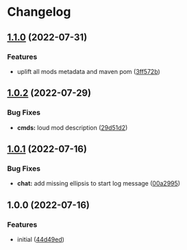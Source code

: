 # Changelog

## [1.1.0](https://github.com/axieum/minecord-rp-test/compare/v1.0.2...v1.1.0) (2022-07-31)


### Features

* uplift all mods metadata and maven pom ([3ff572b](https://github.com/axieum/minecord-rp-test/commit/3ff572ba25786ab10a3146979144e73d5eceede1))

## [1.0.2](https://github.com/axieum/minecord-rp-test/compare/v1.0.1...v1.0.2) (2022-07-29)


### Bug Fixes

* **cmds:** loud mod description ([29d51d2](https://github.com/axieum/minecord-rp-test/commit/29d51d291e299f25922e93f618b4e62efbdf67b2))

## [1.0.1](https://github.com/axieum/minecord-rp-test/compare/v1.0.0...v1.0.1) (2022-07-16)


### Bug Fixes

* **chat:** add missing ellipsis to start log message ([00a2995](https://github.com/axieum/minecord-rp-test/commit/00a299552dcee16479b987043beadbf846097126))

## 1.0.0 (2022-07-16)


### Features

* initial ([44d49ed](https://github.com/axieum/minecord-rp-test/commit/44d49ed31507b2bfa5ccd8ffab5e3f65ddd67eb4))
